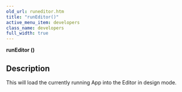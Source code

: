 ```yaml
---
old_url: runeditor.htm
title: "runEditor()"
active_menu_item: developers
class_name: developers
full_width: true
---
```



**runEditor ()**

## Description

This will load the currently running App into the Editor in design mode.

